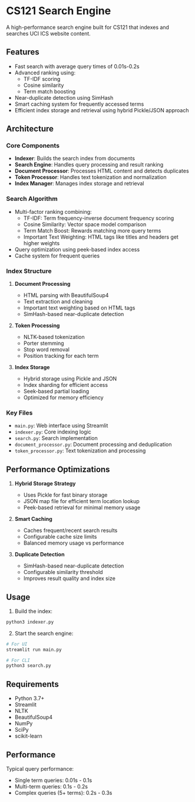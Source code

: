 # CS121 Search Engine

A high-performance search engine built for CS121 that indexes and searches UCI ICS website content.

## Features

- Fast search with average query times of 0.01s-0.2s
- Advanced ranking using:
  - TF-IDF scoring
  - Cosine similarity
  - Term match boosting
- Near-duplicate detection using SimHash
- Smart caching system for frequently accessed terms
- Efficient index storage and retrieval using hybrid Pickle/JSON approach

## Architecture

### Core Components

- **Indexer**: Builds the search index from documents
- **Search Engine**: Handles query processing and result ranking
- **Document Processor**: Processes HTML content and detects duplicates
- **Token Processor**: Handles text tokenization and normalization
- **Index Manager**: Manages index storage and retrieval

### Search Algorithm
- Multi-factor ranking combining:
  - TF-IDF: Term frequency-inverse document frequency scoring
  - Cosine Similarity: Vector space model comparison
  - Term Match Boost: Rewards matching more query terms
  - Important Text Weighting: HTML tags like titles and headers get higher weights
- Query optimization using peek-based index access
- Cache system for frequent queries

### Index Structure
1. **Document Processing**
   - HTML parsing with BeautifulSoup4
   - Text extraction and cleaning
   - Important text weighting based on HTML tags
   - SimHash-based near-duplicate detection

2. **Token Processing**
   - NLTK-based tokenization
   - Porter stemming
   - Stop word removal
   - Position tracking for each term

3. **Index Storage**
   - Hybrid storage using Pickle and JSON
   - Index sharding for efficient access
   - Seek-based partial loading
   - Optimized for memory efficiency

### Key Files

- `main.py`: Web interface using Streamlit
- `indexer.py`: Core indexing logic
- `search.py`: Search implementation
- `document_processor.py`: Document processing and deduplication
- `token_processor.py`: Text tokenization and processing

## Performance Optimizations

1. **Hybrid Storage Strategy**
   - Uses Pickle for fast binary storage
   - JSON map file for efficient term location lookup
   - Peek-based retrieval for minimal memory usage

2. **Smart Caching**
   - Caches frequent/recent search results
   - Configurable cache size limits
   - Balanced memory usage vs performance

3. **Duplicate Detection**
   - SimHash-based near-duplicate detection
   - Configurable similarity threshold
   - Improves result quality and index size

## Usage

1. Build the index:
```python
python3 indexer.py
```

2. Start the search engine:
```python
# For UI
streamlit run main.py

# For CLI
python3 search.py
```

## Requirements
- Python 3.7+
- Streamlit
- NLTK
- BeautifulSoup4
- NumPy
- SciPy
- scikit-learn

## Performance
Typical query performance:
- Single term queries: 0.01s - 0.1s
- Multi-term queries: 0.1s - 0.2s
- Complex queries (5+ terms): 0.2s - 0.3s